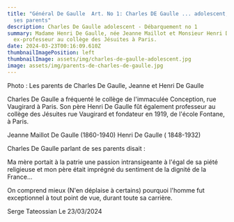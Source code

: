 ```yaml
---
title: "Général De Gaulle  Art. No 1: Charles DE Gaulle ... adolescent, raconte
  ses parents"
description: Charles De Gaulle adolescent - Débarquement no 1
summary: Madame Henri De Gaulle, née Jeanne Maillot et Monsieur Henri De Gaulle
  ex-professeur au collège des Jésuites à Paris.
date: 2024-03-23T00:16:09.610Z
thumbnailImagePosition: left
thumbnailImage: assets/img/charles-de-gaulle-adolescent.jpg
image: assets/img/parents-de-charles-de-gaulle.jpg
---
```

Photo : Les parents de Charles De Gaulle, Jeanne et Henri De Gaulle

Charles De Gaulle a fréquenté le collège de l'immaculée Conception, rue Vaugirard à Paris. Son père Henri De Gaulle fût également professeur au collège des Jésuites rue Vaugirard et fondateur en 1919, de l'école Fontane, à Paris. 

Jeanne Maillot  De Gaulle (1860-1940)
Henri De Gaulle ( 1848-1932)

Charles De Gaulle parlant de ses parents disait :

Ma mère portait à la patrie une passion intransigeante à l'égal de sa piété religieuse et mon père était imprégné du sentiment de la dignité de la France...

On comprend mieux (N'en déplaise à certains) pourquoi l'homme fut exceptionnel à tout point de vue, durant toute sa carrière. 



Serge Tateossian Le 23/03/2024 
